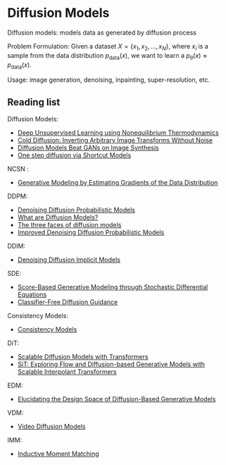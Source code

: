# Diffusion Models

Diffusion models: models data as generated by diffusion process

Problem Formulation: Given a dataset $X = \{x_1, x_2, ..., x_N\}$, where $x_i$ is a sample from the data distribution $p_{\text{data}}(x)$, we want to learn a $p_\theta(x)\approx p_{\text{data}}(x)$.

Usage: image generation, denoising, inpainting, super-resolution, etc.

## Reading list

Diffusion Models:
- [Deep Unsupervised Learning using Nonequilibrium Thermodynamics](https://arxiv.org/pdf/1503.03585)
- [Cold Diffusion: Inverting Arbitrary Image Transforms Without Noise](https://arxiv.org/pdf/2208.09392)
- [Diffusion Models Beat GANs on Image Synthesis](https://arxiv.org/pdf/2105.05233)
- [One step diffusion via Shortcut Models](https://arxiv.org/pdf/2410.12557)

NCSN :
- [Generative Modeling by Estimating Gradients of the Data Distribution](https://arxiv.org/pdf/1907.05600)

DDPM:
- [Denoising Diffusion Probabilistic Models](https://arxiv.org/pdf/2006.11239)
- [What are Diffusion Models?](https://lilianweng.github.io/posts/2021-07-11-diffusion-models/)
- [The three faces of diffusion models](https://hope7happiness.github.io/three_diff/)
- [Improved Denoising Diffusion Probabilistic Models](https://arxiv.org/pdf/2102.09672)

DDIM:
- [Denoising Diffusion Implicit Models](https://arxiv.org/pdf/2010.02502)

SDE:
- [Score-Based Generative Modeling through Stochastic Differential Equations](https://arxiv.org/pdf/2011.13456)
- [Classifier-Free Diffusion Guidance](https://arxiv.org/pdf/2207.12598)

Consistency Models:
- [Consistency Models](https://arxiv.org/pdf/2303.01469)

DiT:
- [Scalable Diffusion Models with Transformers](https://arxiv.org/pdf/2212.09748)
- [SiT: Exploring Flow and Diffusion-based Generative Models with Scalable Interpolant Transformers](https://arxiv.org/pdf/2401.08740)

EDM:
- [Elucidating the Design Space of Diffusion-Based Generative Models](https://arxiv.org/pdf/2206.00364)

VDM:
- [Video Diffusion Models](https://arxiv.org/pdf/2204.03458)

IMM:
- [Inductive Moment Matching](https://arxiv.org/pdf/2503.07565)